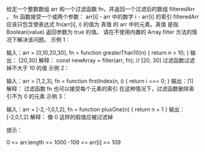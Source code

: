 给定一个整数数组 arr 和一个过滤函数 fn，并返回一个过滤后的数组 filteredArr 。
fn 函数接受一个或两个参数：
arr[i] - arr 中的数字
i - arr[i] 的索引
filteredArr 应该只包含使表达式 fn(arr[i], i) 的值为 真值 的 arr 中的元素。真值 是指 Boolean(value) 返回参数为 true 的值。
请在不使用内置的 Array.filter 方法的情况下解决该问题。
示例 1：

输入：arr = [0,10,20,30], fn = function greaterThan10(n) { return n > 10; }
输出： [20,30]
解释：
const newArray = filter(arr, fn); // [20, 30]
过滤函数过滤掉不大于 10 的值
示例 2：

输入：arr = [1,2,3], fn = function firstIndex(n, i) { return i === 0; }
输出：[1]
解释：
过滤函数 fn 也可以接受每个元素的索引
在这种情况下，过滤函数删除索引不为 0 的元素
示例 3：

输入：arr = [-2,-1,0,1,2], fn = function plusOne(n) { return n + 1 }
输出：[-2,0,1,2]
解释：
像 0 这样的假值应被过滤掉
 

提示：

0 <= arr.length <= 1000
-109 <= arr[i] <= 109